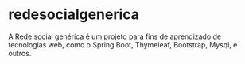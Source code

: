 # redesocialgenerica
A Rede social genérica é um projeto para fins de aprendizado de tecnologias web, como o Spring Boot, Thymeleaf, Bootstrap, Mysql, e outros.
